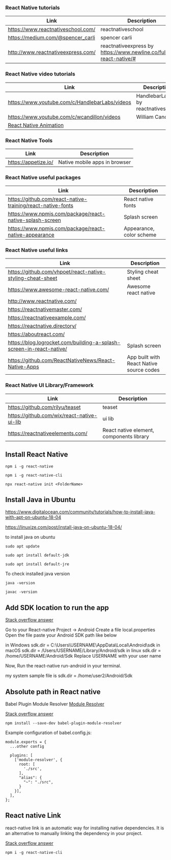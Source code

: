### React Native tutorials
| Link | Description |
| ------ | ------ |
|  https://www.reactnativeschool.com/ | reactnativeschool  |
|  https://medium.com/@spencer_carli | spencer carli  |
|  http://www.reactnativeexpress.com/ | reactnativeexpress by https://www.newline.co/fullstack-react-native/#  |


### React Native video tutorials
| Link | Description |
| ------ | ------ |
|  https://www.youtube.com/c/HandlebarLabs/videos | HandlebarLabs by reactnativeschool |
|  https://www.youtube.com/c/wcandillon/videos | William Candillon |
|  [React Native Animation][RN1] |



### React Native Tools
| Link | Description |
| ------ | ------ |
|  https://appetize.io/ | Native mobile apps in browser  |

### React Native useful packages
| Link | Description |
| ------ | ------ |
|  https://github.com/react-native-training/react-native-fonts | React native fonts  |
|  https://www.npmjs.com/package/react-native-splash-screen | Splash screen  |
|  https://www.npmjs.com/package/react-native-appearance | Appearance, color scheme  |




### React Native useful links
| Link | Description |
| ------ | ------ |
|  https://github.com/vhpoet/react-native-styling-cheat-sheet | Styling cheat sheet  |
|  https://www.awesome-react-native.com/ | Awesome react native  |
| http://www.reactnative.com/ |
|  https://reactnativemaster.com/  |
| https://reactnativeexample.com/ |
| https://reactnative.directory/ |
| https://aboutreact.com/ |
| https://blog.logrocket.com/building-a-splash-screen-in-react-native/ | Splash screen |
| https://github.com/ReactNativeNews/React-Native-Apps | App built with React Native source codes  |




### React Native UI Library/Framework
| Link | Description |
| ------ | ------ |
|  https://github.com/rilyu/teaset | teaset  |
|  https://github.com/wix/react-native-ui-lib | ui lib  |
|  https://reactnativeelements.com/ | React native element, components library  |


 ## Install React Native
 
 ```
 npm i -g react-native
 
npm i -g react-native-cli

npx react-native init <FolderName>
```


 ## Install Java in Ubuntu
https://www.digitalocean.com/community/tutorials/how-to-install-java-with-apt-on-ubuntu-18-04

https://linuxize.com/post/install-java-on-ubuntu-18-04/ 

to install java on ubuntu
 ```
sudo apt update

sudo apt install default-jdk

sudo apt install default-jre
```
To check installed java version
 ```
java -version

javac -version
```
 ## Add SDK location to run the app
 
  [Stack overflow answer](https://stackoverflow.com/a/43626724/3882241)

 

Go to your React-native Project -> Android
Create a file local.properties
Open the file
paste your Android SDK path like below

in Windows sdk.dir = C:\\Users\\USERNAME\\AppData\\Local\\Android\\sdk
in macOS sdk.dir = /Users/USERNAME/Library/Android/sdk
in linux sdk.dir = /home/USERNAME/Android/Sdk
Replace USERNAME with your user name

Now, Run the react-native run-android in your terminal.

my system sample file is
sdk.dir = /home/user2/Android/Sdk



 ## Absolute path in React native
 Babel Plugin Module Resolver [Module Resolver](https://github.com/tleunen/babel-plugin-module-resolver)
 
 [Stack overflow answer](https://stackoverflow.com/a/57039921/3882241)
 ```
 npm install --save-dev babel-plugin-module-resolver 
```
Example configuration of babel.config.js:

```
module.exports = {
  ...other config

  plugins: [
    ['module-resolver', {
      root: [
        './src',
      ],
      "alias": {
        "~": "./src",
      }
    }],
  ],
};
```

 ## React native Link
 react-native link is an automatic way for installing native dependencies. It is an alternative to manually linking the dependency in your project. 
 
 [Stack overflow answer](https://stackoverflow.com/a/54764060/3882241)
 ```
npm i -g react-native-cli
```

[RN1]: <https://www.youtube.com/playlist?list=PLYxzS__5yYQmdfEyKDrlG5E0F0u7_iIUo>
